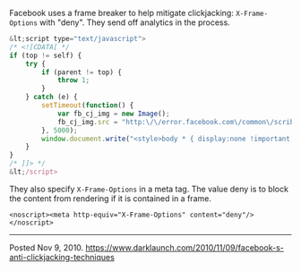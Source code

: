 Facebook uses a frame breaker to help mitigate clickjacking: `X-Frame-Options` with "deny". They send off analytics in the process.

```javascript
&lt;script type="text/javascript">
/* <![CDATA[ */
if (top != self) {
    try {
        if (parent != top) {
            throw 1;
        }
    } catch (e) {
        setTimeout(function() {
            var fb_cj_img = new Image();
            fb_cj_img.src = "http:\/\/error.facebook.com\/common\/scribe_endpoint.php?c=si_clickjacking&m&t=";
        }, 5000);
        window.document.write("<style>body * { display:none !important; }<\/style><a href=\"#\" onclick=\"top.location.href=window.location.href\" style=\"display: block !important; padding: 10px\"><i class=\"img spritemap_3e9q9m sx_5eabfc\" style=\"display:block !important\"><\/i>Go to Facebook.com<\/a>");
    }
}
/* ]]> */
&lt;/script>
```

They also specify `X-Frame-Options` in a meta tag. The value deny is to block the content from rendering if it is contained in a frame.

```
<noscript><meta http-equiv="X-Frame-Options" content="deny"/></noscript>
```

---

Posted Nov 9, 2010.
https://www.darklaunch.com/2010/11/09/facebook-s-anti-clickjacking-techniques